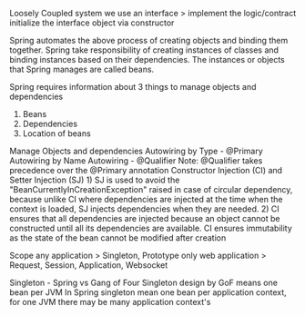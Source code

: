 Loosely Coupled system 
    we use an interface > implement the logic/contract
    initialize the interface object via constructor

Spring automates the above process of creating objects and binding them together.
Spring take responsibility of creating instances of classes and binding
instances based on their dependencies.
The instances or objects that Spring manages are called beans.

Spring requires information about 3 things to manage objects and dependencies
1) Beans
2) Dependencies
3) Location of beans

Manage Objects and dependencies
    Autowiring by Type - @Primary
    Autowiring by Name 
    Autowiring - @Qualifier
    Note: @Qualifier takes precedence over the @Primary annotation
    Constructor Injection (CI) and Setter Injection (SJ)
        1) SJ is used to avoid the "BeanCurrentlyInCreationException" 
            raised in case of circular dependency, 
            because unlike CI where dependencies are injected at the time when the context is loaded,
            SJ injects dependencies when they are needed.
        2) CI ensures that all dependencies are injected because an object
            cannot be constructed until all its dependencies are available.
            CI ensures immutability as the state of the bean cannot be modified after creation

Scope
    any application      > Singleton, Prototype
    only web application > Request, Session, Application, Websocket  

Singleton - Spring vs Gang of Four 
    Singleton design by GoF means one bean per JVM
    In Spring singleton mean one bean per application context,
        for one JVM there may be many application context's
